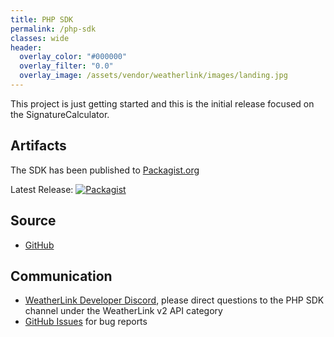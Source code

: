 ```yaml
---
title: PHP SDK
permalink: /php-sdk
classes: wide
header:
  overlay_color: "#000000"
  overlay_filter: "0.0"
  overlay_image: /assets/vendor/weatherlink/images/landing.jpg
---
```


This project is just getting started and this is the initial release focused on the SignatureCalculator.

## Artifacts

The SDK has been published to [Packagist.org](https://packagist.org/packages/weatherlink/weatherlink_v2_api_sdk)

Latest Release: [![Packagist](https://img.shields.io/packagist/v/weatherlink/weatherlink_v2_api_sdk?color=blue&style=flat-square)](https://packagist.org/packages/weatherlink/weatherlink_v2_api_sdk)

## Source

* [GitHub](https://github.com/weatherlink/weatherlink-v2-api-sdk-php)

## Communication

* [WeatherLink Developer Discord](https://discord.gg/D4rCKRqpEM), please direct questions to the PHP SDK channel under the WeatherLink v2 API category
* [GitHub Issues](https://github.com/weatherlink/weatherlink-v2-api-sdk-php/issues) for bug reports
